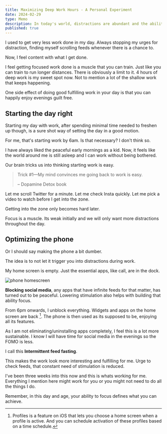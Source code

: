 ```yaml
---
title: Maximizing Deep Work Hours - A Personal Experiment
date: 2024-02-29
type: Memo
description: In today's world, distractions are abundant and the ability to focus is crucial. Learn from one person's personal journey towards increasing deep work hours and discover practical strategies for optimizing phone use during work hours. Start your day right, set aside specific times for distractions, and balance deep and shallow work to build focus and achieve greater productivity.
published: true
---
```

I used to get very less work done in my day.
Always stopping my urges for distraction, finding myself scrolling feeds whenever there is a chance to.

Now, I feel content with what I get done.

I feel getting focused work done is a muscle that you can train.
Just like you can train to run longer distances. 
There is obviously a limit to it.
4 hours of deep work is my sweet spot now.
Not to mention a lot of the shallow work that keeps happening.

One side effect of doing good fulfilling work in your day is that you can happily enjoy evenings guilt free.

## Starting the day right

Starting my day with work, after spending minimal time needed to freshen up though, is a sure shot way of setting the day in a good motion.

For me, that's starting work by 6am.
Is that necessary?
I don't think so.

I have always liked the peaceful early mornings as a kid.
Now, it feels like the world around me is still asleep and I can work without being bothered.

Our brain tricks us into thinking starting work is easy.

> Trick #1—My mind convinces me going back to work is easy.
> 
> – Dopamine Detox book

Let me scroll Twitter for a minute.
Let me check Insta quickly.
Let me pick a video to watch before I get into the zone.

Getting into the zone only becomes hard later.

Focus is a muscle.
Its weak initially and we will only want more distractions throughout the day.

## Optimizing the phone

Or I should say making the phone a bit dumber.

The idea is to not let it trigger you into distractions during work.

My home screen is empty.
Just the essential apps, like call, are in the dock.

![phone homescreen](https://ik.imagekit.io/aravindballa/website/phone-home-minimal.png?updatedAt=1709225636768)

**Blocking social media**, any apps that have infinite feeds for that matter, has turned out to be peaceful.
Lowering stimulation also helps with building that ability focus.

From 6pm onwards, I unblock everything. Widgets and apps on the home screen are back [^1].
The phone is then used as its supposed to be, enjoying all its features.

As I am not eliminating/uninstalling apps completely, I feel this is a lot more sustainable.
I know I will have time for social media in the evenings so the FOMO is less.

I call this **Intermittent feed fasting**.

This makes the work look more interesting and fulfilling for me.
Urge to check feeds, that constant need of stimulation is reduced.

I've been three weeks into this now and this is whats working for me.
Everything I mention here might work for you or you might not need to do all the things I do.

Remember, in this day and age, your ability to focus defines what you can achieve.

[^1]: Profiles is a feature on iOS that lets you choose a home screen when a profile is active. And you can schedule activation of these profiles based on a time schedule.